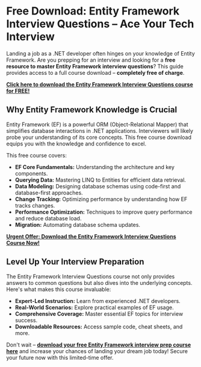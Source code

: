 # Free Download: Entity Framework Interview Questions – Ace Your Tech Interview

Landing a job as a .NET developer often hinges on your knowledge of Entity Framework. Are you prepping for an interview and looking for a **free resource to master Entity Framework interview questions**? This guide provides access to a full course download – **completely free of charge**.

[**Click here to download the Entity Framework Interview Questions course for FREE!**](https://udemywork.com/entity-framework-interview-questions)

## Why Entity Framework Knowledge is Crucial

Entity Framework (EF) is a powerful ORM (Object-Relational Mapper) that simplifies database interactions in .NET applications. Interviewers will likely probe your understanding of its core concepts. This free course download equips you with the knowledge and confidence to excel.

This free course covers:
*   **EF Core Fundamentals:** Understanding the architecture and key components.
*   **Querying Data:** Mastering LINQ to Entities for efficient data retrieval.
*   **Data Modeling:** Designing database schemas using code-first and database-first approaches.
*   **Change Tracking:** Optimizing performance by understanding how EF tracks changes.
*   **Performance Optimization:** Techniques to improve query performance and reduce database load.
*   **Migration:** Automating database schema updates.

[**Urgent Offer: Download the Entity Framework Interview Questions Course Now!**](https://udemywork.com/entity-framework-interview-questions)

## Level Up Your Interview Preparation

The Entity Framework Interview Questions course not only provides answers to common questions but also dives into the underlying concepts. Here's what makes this course invaluable:

*   **Expert-Led Instruction:** Learn from experienced .NET developers.
*   **Real-World Scenarios:** Explore practical examples of EF usage.
*   **Comprehensive Coverage:** Master essential EF topics for interview success.
*   **Downloadable Resources:** Access sample code, cheat sheets, and more.

Don't wait – **[download your free Entity Framework interview prep course here](https://udemywork.com/entity-framework-interview-questions)** and increase your chances of landing your dream job today! Secure your future now with this limited-time offer.

